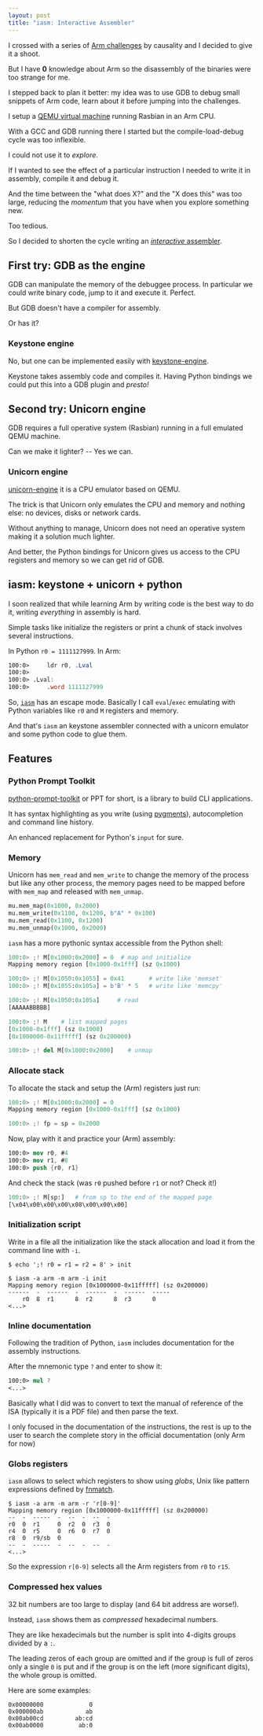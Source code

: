 ```yaml
---
layout: post
title: "iasm: Interactive Assembler"
---
```


I crossed with a series of [Arm challenges](https://github.com/azeria-labs/ARM-challenges)
by causality and I decided to give it a shoot.

But I have **0** knowledge about Arm so the disassembly of the binaries
were too strange for me.

I stepped back to plan it better: my idea was to use GDB to debug small snippets of Arm
code, learn about it before jumping into the challenges.

I setup a [QEMU virtual machine](/articles/2020/12/15/Qemulating-Rasbian-ARM.html)
running Rasbian in an Arm CPU.

With a GCC and GDB running there I started but the compile-load-debug
cycle was too inflexible.

I could not use it to *explore*.

If I wanted to see the effect of a particular instruction I needed to write
it in assembly, compile it and debug it.

And the time between the "what does X?" and the "X does this" was too
large, reducing the *momentum* that you have when you explore something
new.

Too tedious.

So I decided to shorten the cycle writing an
[*interactive* assembler](https://github.com/bad-address/iasm).<!--more-->

## First try: GDB as the engine

GDB can manipulate the memory of the debuggee process. In particular we
could write binary code, jump to it and execute it. Perfect.

But GDB doesn't have a compiler for assembly.

Or has it?

### Keystone engine

No, but one can be implemented easily with
[keystone-engine](https://www.keystone-engine.org/).

Keystone takes assembly code and compiles it. Having Python bindings
we could put this into a GDB plugin and *presto!*

## Second try: Unicorn engine

GDB requires a full operative
system (Rasbian) running in a full emulated QEMU machine.

Can we make it lighter? -- Yes we can.

### Unicorn engine

[unicorn-engine](https://www.unicorn-engine.org/) it is a CPU emulator
based on QEMU.

The trick is that Unicorn only emulates the CPU and memory and nothing
else: no devices, disks or network cards.

Without anything to manage, Unicorn does not need an operative system
making it a solution much lighter.

And better, the Python bindings for Unicorn gives us access to the CPU
registers and memory so we can get rid of GDB.

## iasm: keystone + unicorn + python

I soon realized that while learning Arm by writing code is the best way
to do it,
writing *everything* in assembly is hard.

Simple tasks like initialize the registers or print a chunk
of stack involves several instructions.

In Python `r0 = 1111127999`. In Arm:

```nasm
100:0>     ldr r0, .Lval
100:0>
100:0> .Lval:
100:0>     .word 1111127999
```

So, [`iasm`](https://github.com/bad-address/iasm) has an escape mode.
Basically I call `eval`/`exec`
emulating with Python variables like `r0` and `M` registers
and memory.

And that's `iasm` an keystone assembler connected with a unicorn
emulator and some python code to glue them.


## Features

### Python Prompt Toolkit

[python-prompt-toolkit](https://python-prompt-toolkit.readthedocs.io/en/latest/)
or PPT for short, is a library to build CLI applications.

It has syntax highlighting as you write (using [pygments](https://pygments.org/)),
autocompletion and command line history.

An enhanced replacement for Python's `input` for sure.

### Memory

Unicorn has `mem_read` and `mem_write` to change the memory of the
process but like any other process, the memory pages need to be mapped
before with `mem_map` and released with `mem_unmap`.

```python
mu.mem_map(0x1000, 0x2000)
mu.mem_write(0x1100, 0x1200, b"A" * 0x100)
mu.mem_read(0x1100, 0x1200)
mu.mem_unmap(0x1000, 0x2000)
```

`iasm` has a more pythonic syntax accessible from the Python shell:

```python
100:0> ;! M[0x1000:0x2000] = 0  # map and initialize
Mapping memory region [0x1000-0x1fff] (sz 0x1000)

100:0> ;! M[0x1050:0x1055] = 0x41       # write like 'memset'
100:0> ;! M[0x1055:0x105a] = b'B' * 5   # write like 'memcpy'

100:0> ;! M[0x1050:0x105a]     # read
[AAAAABBBBB]

100:0> ;! M    # list mapped pages
[0x1000-0x1fff] (sz 0x1000)
[0x1000000-0x11fffff] (sz 0x200000)

100:0> ;! del M[0x1000:0x2000]    # unmap
```

### Allocate stack

To allocate the stack and setup the (Arm) registers just run:

```python
100:0> ;! M[0x1000:0x2000] = 0
Mapping memory region [0x1000-0x1fff] (sz 0x1000)

100:0> ;! fp = sp = 0x2000
```

Now, play with it and practice your (Arm) assembly:

```nasm
100:0> mov r0, #4
100:0> mov r1, #8
100:0> push {r0, r1}
```

And check the stack (was `r0` pushed before `r1` or not? Check it!)

```python
100:0> ;! M[sp:]   # from sp to the end of the mapped page
[\x04\x00\x00\x00\x08\x00\x00\x00]
```

### Initialization script

Write in a file all the initialization like the stack allocation and
load it from the command line with `-i`.

```shell
$ echo ';! r0 = r1 = r2 = 8' > init

$ iasm -a arm -m arm -i init
Mapping memory region [0x1000000-0x11fffff] (sz 0x200000)
------  -  ------  -  ------  -  ------  -----
    r0  8  r1      8  r2      8  r3      0
<...>
```

### Inline documentation

Following the tradition of Python, `iasm` includes documentation for the
assembly instructions.

After the mnemonic type `?` and enter to show it:

```nasm
100:0> mul ?
<...>
```

Basically what I did was to convert to text the manual of reference of
the ISA (typically it is a PDF file) and then parse the text.

I only focused in the documentation of the instructions, the rest is up
to the user to search the complete story in the official documentation
(only Arm for now)

### Globs registers

`iasm` allows to select which registers to show using *globs*,
Unix like pattern expressions defined by
[fnmatch](https://docs.python.org/3/library/fnmatch.html).

```shell
$ iasm -a arm -m arm -r 'r[0-9]'
Mapping memory region [0x1000000-0x11fffff] (sz 0x200000)
--  -  -----  -  --  -  --  -
r0  0  r1     0  r2  0  r3  0
r4  0  r5     0  r6  0  r7  0
r8  0  r9/sb  0
--  -  -----  -  --  -  --  -
<...>
```

So the expression `r[0-9]` selects all the Arm registers from `r0` to
`r15`.

### Compressed hex values

32 bit numbers are too large to display (and 64 bit address are
worse!).

Instead, `iasm` shows them as *compressed* hexadecimal numbers.

They are like hexadecimals but the number is split into 4-digits groups
divided by a `:`.

The leading zeros of each group are omitted and if the group is full of
zeros only a single `0` is put and if the group is on the left (more
significant digits), the whole group is omitted.

Here are some examples:

```
0x00000000             0
0x000000ab            ab
0x00ab00cd         ab:cd
0x00ab0000          ab:0
```
